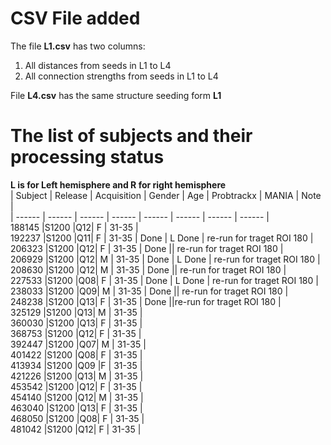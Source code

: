 # CSV File added

The file **L1.csv** has two columns:

1. All distances from seeds in L1 to L4  
2. All connection strengths from seeds in L1 to L4  

File **L4.csv** has the same structure seeding form __L1__


# The list of subjects and their processing status

**L is for Left hemisphere and R for right hemisphere**  
| Subject | Release | Acquisition | Gender | Age | Probtrackx | MANIA | Note |  
| ------ | ------ | ------ | ------ | ------ | ------ | ------ | ------ |  
188145	|S1200	|Q12|	F |	31-35 |  
192237	|S1200	|Q11|	F |	31-35 | Done | L Done | re-run for traget ROI 180 |  
206323	|S1200	|Q12|	F |	31-35 | Done || re-run for traget ROI 180 |  
206929	|S1200	|Q12|	M |	31-35 | Done | L Done | re-run for traget ROI 180 |  
208630	|S1200	|Q12|	M |	31-35 | Done || re-run for traget ROI 180 |  
227533	|S1200	|Q08|	F |	31-35 | Done | L Done | re-run for traget ROI 180 |  
238033	|S1200	|Q09|	M |	31-35 | Done || re-run for traget ROI 180 |  
248238	|S1200	|Q13|	F |	31-35 | Done ||re-run for traget ROI 180 |  
325129	|S1200	|Q13|	M |	31-35 |  
360030	|S1200	|Q13|	F |	31-35 |  
368753	|S1200	|Q12|	F |	31-35 |  
392447	|S1200	|Q07|	M |	31-35 |  
401422	|S1200	|Q08|	F |	31-35 |  
413934	|S1200	|Q09	|F | 31-35 |  
421226	|S1200	|Q13|	M |	31-35 |  
453542	|S1200	|Q12|	F |	31-35 |  
454140	|S1200	|Q12|	M |	31-35 |  
463040	|S1200	|Q13|	F |	31-35 |  
468050	|S1200	|Q08|	F |	31-35 |  
481042	|S1200	|Q12|	F |	31-35 |  

